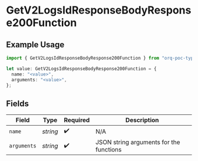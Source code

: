 # GetV2LogsIdResponseBodyResponse200Function

## Example Usage

```typescript
import { GetV2LogsIdResponseBodyResponse200Function } from "orq-poc-typescript-multi-env-version/models/operations";

let value: GetV2LogsIdResponseBodyResponse200Function = {
  name: "<value>",
  arguments: "<value>",
};
```

## Fields

| Field                                   | Type                                    | Required                                | Description                             |
| --------------------------------------- | --------------------------------------- | --------------------------------------- | --------------------------------------- |
| `name`                                  | *string*                                | :heavy_check_mark:                      | N/A                                     |
| `arguments`                             | *string*                                | :heavy_check_mark:                      | JSON string arguments for the functions |